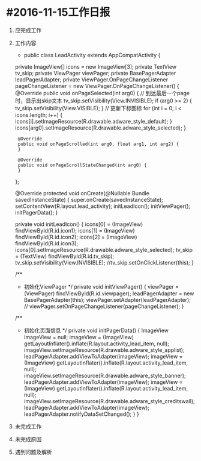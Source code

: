 #2016-11-15工作日报
===================
1. 应完成工作
2. 工作内容
     * public class LeadActivity extends AppCompatActivity {

    private ImageView[] icons = new ImageView[3];
    private TextView tv_skip;
    private ViewPager viewPager;
    private BasePagerAdapter leadPagerAdapter;
    private ViewPager.OnPageChangeListener pageChangeListener = new ViewPager.OnPageChangeListener() {
        @Override
        public void onPageSelected(int arg0) {
            // 到达最后一个page时，显示出skip文本
            tv_skip.setVisibility(View.INVISIBLE);
            if (arg0 >= 2) {
                tv_skip.setVisibility(View.VISIBLE);
            }
            // 更新下标图标
            for (int i = 0; i < icons.length; i++) {
                icons[i].setImageResource(R.drawable.adware_style_default);
            }
            icons[arg0].setImageResource(R.drawable.adware_style_selected);
        }

        @Override
        public void onPageScrolled(int arg0, float arg1, int arg2) {
        }

        @Override
        public void onPageScrollStateChanged(int arg0) {
        }
    };

    @Override
    protected void onCreate(@Nullable Bundle savedInstanceState) {
        super.onCreate(savedInstanceState);
        setContentView(R.layout.lead_activity);
        initLeadIcon();
        initViewPager();
        initPagerData();
    }

    private void initLeadIcon() {
        icons[0] = (ImageView) findViewById(R.id.icon1);
        icons[1] = (ImageView) findViewById(R.id.icon2);
        icons[2] = (ImageView) findViewById(R.id.icon3);
        icons[0].setImageResource(R.drawable.adware_style_selected);
        tv_skip = (TextView) findViewById(R.id.tv_skip);
        tv_skip.setVisibility(View.INVISIBLE);
        //tv_skip.setOnClickListener(this);
    }

    /**
     * 初始化ViewPager
     */
    private void initViewPager() {
        viewPager = (ViewPager) findViewById(R.id.viewpager);
        leadPagerAdapter = new BasePagerAdapter(this);
        viewPager.setAdapter(leadPagerAdapter);
        // viewPager.setOnPageChangeListener(pageChangeListener);
    }

    /**
     * 初始化页面信息
     */
    private void initPagerData() {
        ImageView imageView = null;
        imageView = (ImageView) getLayoutInflater().inflate(R.layout.activity_lead_item, null);
        imageView.setImageResource(R.drawable.adware_style_applist);
        leadPagerAdapter.addViewToAdapter(imageView);
        imageView = (ImageView) getLayoutInflater().inflate(R.layout.activity_lead_item, null);
        imageView.setImageResource(R.drawable.adware_style_banner);
        leadPagerAdapter.addViewToAdapter(imageView);
        imageView = (ImageView) getLayoutInflater().inflate(R.layout.activity_lead_item, null);
        imageView.setImageResource(R.drawable.adware_style_creditswall);
        leadPagerAdapter.addViewToAdapter(imageView);
        leadPagerAdapter.notifyDataSetChanged();
    }
}

3. 未完成工作
4. 未完成原因
5. 遇到问题及解析
